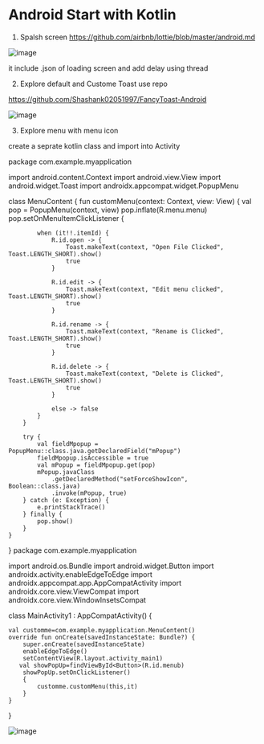 
# Android Start with Kotlin

1) Spalsh screen
https://github.com/airbnb/lottie/blob/master/android.md

![image](https://github.com/user-attachments/assets/2bc3c901-287e-4b32-8bfc-476006c71f92)

it include .json of loading screen and add delay using thread


2) Explore default and Custome Toast use repo

https://github.com/Shashank02051997/FancyToast-Android

![image](https://github.com/user-attachments/assets/9febda11-33a3-4d36-9542-49924248e1a1)

3) Explore menu with menu icon

create a seprate kotlin class and import into Activity

   package com.example.myapplication

import android.content.Context
import android.view.View
import android.widget.Toast
import androidx.appcompat.widget.PopupMenu

class MenuContent {
    fun customMenu(context: Context, view: View) {
        val pop = PopupMenu(context, view)
        pop.inflate(R.menu.menu)
        pop.setOnMenuItemClickListener {

            when (it!!.itemId) {
                R.id.open -> {
                    Toast.makeText(context, "Open File Clicked", Toast.LENGTH_SHORT).show()
                    true
                }

                R.id.edit -> {
                    Toast.makeText(context, "Edit menu clicked", Toast.LENGTH_SHORT).show()
                    true
                }

                R.id.rename -> {
                    Toast.makeText(context, "Rename is Clicked", Toast.LENGTH_SHORT).show()
                    true
                }

                R.id.delete -> {
                    Toast.makeText(context, "Delete is Clicked", Toast.LENGTH_SHORT).show()
                    true
                }

                else -> false
            }
        }

        try {
            val fieldMpopup = PopupMenu::class.java.getDeclaredField("mPopup")
            fieldMpopup.isAccessible = true
            val mPopup = fieldMpopup.get(pop)
            mPopup.javaClass
                .getDeclaredMethod("setForceShowIcon", Boolean::class.java)
                .invoke(mPopup, true)
        } catch (e: Exception) {
            e.printStackTrace()
        } finally {
            pop.show()
        }
    }
}
package com.example.myapplication

import android.os.Bundle
import android.widget.Button
import androidx.activity.enableEdgeToEdge
import androidx.appcompat.app.AppCompatActivity
import androidx.core.view.ViewCompat
import androidx.core.view.WindowInsetsCompat

class MainActivity1 : AppCompatActivity() {
    
    val customme=com.example.myapplication.MenuContent()
    override fun onCreate(savedInstanceState: Bundle?) {
        super.onCreate(savedInstanceState)
        enableEdgeToEdge()
        setContentView(R.layout.activity_main1)
       val showPopUp=findViewById<Button>(R.id.menub)
        showPopUp.setOnClickListener()
        {
            customme.customMenu(this,it)
        }
    }
}

   ![image](https://github.com/user-attachments/assets/e2c66c8d-7fe3-479f-b7e9-37f82870e85a)

   
